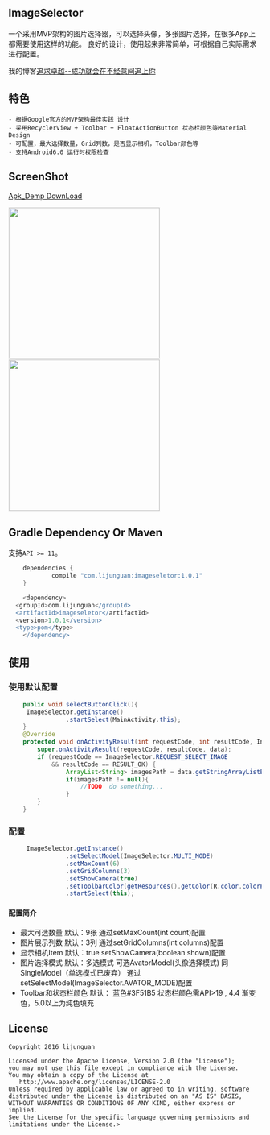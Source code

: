 ## ImageSelector 

一个采用MVP架构的图片选择器，可以选择头像，多张图片选择，在很多App上都需要使用这样的功能。
良好的设计，使用起来非常简单，可根据自己实际需求进行配置。

我的博客[追求卓越--成功就会在不经意间追上你](https://lijunguan.github.io)

## 特色

    - 根据Google官方的MVP架构最佳实践 设计
    - 采用RecyclerView + Toolbar + FloatActionButton 状态栏颜色等Material Design
    - 可配置，最大选择数量，Grid列数，是否显示相机，Toolbar颜色等
    - 支持Android6.0 运行时权限检查

## ScreenShot

[Apk_Demp DownLoad](https://raw.githubusercontent.com/lijunguan/AlbumSelector/master/screenshot/sample-imagselector.apk)

<div class='row'>
    <img src='https://raw.githubusercontent.com/lijunguan/AlbumSelector/master/screenshot/ScrennShot1.gif' width="300px" style='border: #f1f1f1 solid 1px'/>
    <img src='https://raw.githubusercontent.com/lijunguan/AlbumSelector/master/screenshot/ScrennShot2.gif' width="300px" style='border: #f1f1f1 solid 1px'/>
</div>

## Gradle Dependency Or Maven

支持`API >= 11`。

```groovy
    dependencies {
            compile "com.lijunguan:imageseletor:1.0.1"
    }

```

```groovy
    <dependency>
  <groupId>com.lijunguan</groupId>
  <artifactId>imageseletor</artifactId>
  <version>1.0.1</version>
  <type>pom</type>
    </dependency>
```

## 使用

### 使用默认配置

```java
    public void selectButtonClick(){
     ImageSelector.getInstance()
                .startSelect(MainActivity.this);
    }
    @Override
    protected void onActivityResult(int requestCode, int resultCode, Intent data) {
        super.onActivityResult(requestCode, resultCode, data);
        if (requestCode == ImageSelector.REQUEST_SELECT_IMAGE 
            && resultCode == RESULT_OK) {
                ArrayList<String> imagesPath = data.getStringArrayListExtra(ImageSelector.SELECTED_RESULT);
                if(imagesPath != null){
                    //TODO  do something...
                }
        }
    }
```

### 配置

```java
     ImageSelector.getInstance()
                .setSelectModel(ImageSelector.MULTI_MODE)
                .setMaxCount(6)
                .setGridColumns(3)
                .setShowCamera(true)
                .setToolbarColor(getResources().getColor(R.color.colorPrimary))
                .startSelect(this);
```

#### 配置简介

- 最大可选数量
    默认：9张 通过setMaxCount(int count)配置
- 图片展示列数
    默认：3列 通过setGridColumns(int columns)配置
- 显示相机Item
    默认：true setShowCamera(boolean shown)配置
- 图片选择模式
    默认：多选模式  可选AvatorModel(头像选择模式) 同 SingleModel（单选模式已废弃） 通过setSelectModel(ImageSelector.AVATOR_MODE)配置
- Toolbar和状态栏颜色
    默认： 蓝色#3F51B5  状态栏颜色需API>19 , 4.4 渐变色，5.0以上为纯色填充


## License

    Copyright 2016 lijunguan

    Licensed under the Apache License, Version 2.0 (the "License");
    you may not use this file except in compliance with the License.
    You may obtain a copy of the License at
       http://www.apache.org/licenses/LICENSE-2.0
    Unless required by applicable law or agreed to in writing, software
    distributed under the License is distributed on an "AS IS" BASIS,
    WITHOUT WARRANTIES OR CONDITIONS OF ANY KIND, either express or implied.
    See the License for the specific language governing permissions and
    limitations under the License.>

